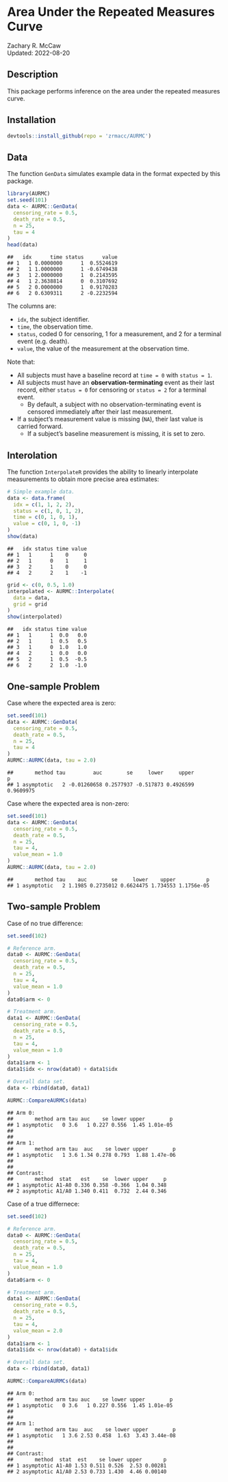 
# Area Under the Repeated Measures Curve

Zachary R. McCaw <br> Updated: 2022-08-20

## Description

This package performs inference on the area under the repeated measures
curve.

## Installation

``` r
devtools::install_github(repo = 'zrmacc/AURMC')
```

## Data

The function `GenData` simulates example data in the format expected by
this package.

``` r
library(AURMC)
set.seed(101)
data <- AURMC::GenData(
  censoring_rate = 0.5,
  death_rate = 0.5,
  n = 25,
  tau = 4
)
head(data)
```

    ##   idx      time status      value
    ## 1   1 0.0000000      1  0.5524619
    ## 2   1 1.0000000      1 -0.6749438
    ## 3   1 2.0000000      1  0.2143595
    ## 4   1 2.3638814      0  0.3107692
    ## 5   2 0.0000000      1  0.9170283
    ## 6   2 0.6309311      2 -0.2232594

The columns are:

-   `idx`, the subject identifier.
-   `time`, the observation time.
-   `status`, coded 0 for censoring, 1 for a measurement, and 2 for a
    terminal event (e.g. death).
-   `value`, the value of the measurement at the observation time.

Note that:

-   All subjects must have a baseline record at `time = 0` with
    `status = 1`.
-   All subjects must have an **observation-terminating** event as their
    last record, either `status = 0` for censoring or `status = 2` for a
    terminal event.
    -   By default, a subject with no observation-terminating event is
        censored immediately after their last measurement.
-   If a subject’s measurement value is missing (`NA`), their last value
    is carried forward.
    -   If a subject’s baseline measurement is missing, it is set to
        zero.

## Interolation

The function `InterpolateR` provides the ability to linearly interpolate
measurements to obtain more precise area estimates:

``` r
# Simple example data.
data <- data.frame(
  idx = c(1, 1, 2, 2),
  status = c(1, 0, 1, 2),
  time = c(0, 1, 0, 1),
  value = c(0, 1, 0, -1)
)
show(data)
```

    ##   idx status time value
    ## 1   1      1    0     0
    ## 2   1      0    1     1
    ## 3   2      1    0     0
    ## 4   2      2    1    -1

``` r
grid <- c(0, 0.5, 1.0)
interpolated <- AURMC::Interpolate(
  data = data,
  grid = grid
)
show(interpolated)
```

    ##   idx status time value
    ## 1   1      1  0.0   0.0
    ## 2   1      1  0.5   0.5
    ## 3   1      0  1.0   1.0
    ## 4   2      1  0.0   0.0
    ## 5   2      1  0.5  -0.5
    ## 6   2      2  1.0  -1.0

## One-sample Problem

Case where the expected area is zero:

``` r
set.seed(101)
data <- AURMC::GenData(
  censoring_rate = 0.5,
  death_rate = 0.5,
  n = 25,
  tau = 4
)
AURMC::AURMC(data, tau = 2.0)
```

    ##       method tau         auc        se     lower     upper         p
    ## 1 asymptotic   2 -0.01260658 0.2577937 -0.517873 0.4926599 0.9609975

Case where the expected area is non-zero:

``` r
set.seed(101)
data <- AURMC::GenData(
  censoring_rate = 0.5,
  death_rate = 0.5,
  n = 25,
  tau = 4,
  value_mean = 1.0
)
AURMC::AURMC(data, tau = 2.0)
```

    ##       method tau    auc        se     lower    upper          p
    ## 1 asymptotic   2 1.1985 0.2735012 0.6624475 1.734553 1.1756e-05

## Two-sample Problem

Case of no true difference:

``` r
set.seed(102)

# Reference arm.
data0 <- AURMC::GenData(
  censoring_rate = 0.5,
  death_rate = 0.5,
  n = 25,
  tau = 4,
  value_mean = 1.0
)
data0$arm <- 0

# Treatment arm.
data1 <- AURMC::GenData(
  censoring_rate = 0.5,
  death_rate = 0.5,
  n = 25,
  tau = 4,
  value_mean = 1.0
)
data1$arm <- 1
data1$idx <- nrow(data0) + data1$idx

# Overall data set.
data <- rbind(data0, data1)

AURMC::CompareAURMCs(data)
```

    ## Arm 0:
    ##       method arm tau auc    se lower upper        p
    ## 1 asymptotic   0 3.6   1 0.227 0.556  1.45 1.01e-05
    ## 
    ## 
    ## Arm 1:
    ##       method arm tau  auc    se lower upper        p
    ## 1 asymptotic   1 3.6 1.34 0.278 0.793  1.88 1.47e-06
    ## 
    ## 
    ## Contrast:
    ##       method  stat   est    se  lower upper     p
    ## 1 asymptotic A1-A0 0.336 0.358 -0.366  1.04 0.348
    ## 2 asymptotic A1/A0 1.340 0.411  0.732  2.44 0.346

Case of a true differnece:

``` r
set.seed(102)

# Reference arm.
data0 <- AURMC::GenData(
  censoring_rate = 0.5,
  death_rate = 0.5,
  n = 25,
  tau = 4,
  value_mean = 1.0
)
data0$arm <- 0

# Treatment arm.
data1 <- AURMC::GenData(
  censoring_rate = 0.5,
  death_rate = 0.5,
  n = 25,
  tau = 4,
  value_mean = 2.0
)
data1$arm <- 1
data1$idx <- nrow(data0) + data1$idx

# Overall data set.
data <- rbind(data0, data1)

AURMC::CompareAURMCs(data)
```

    ## Arm 0:
    ##       method arm tau auc    se lower upper        p
    ## 1 asymptotic   0 3.6   1 0.227 0.556  1.45 1.01e-05
    ## 
    ## 
    ## Arm 1:
    ##       method arm tau  auc    se lower upper        p
    ## 1 asymptotic   1 3.6 2.53 0.458  1.63  3.43 3.44e-08
    ## 
    ## 
    ## Contrast:
    ##       method  stat  est    se lower upper       p
    ## 1 asymptotic A1-A0 1.53 0.511 0.526  2.53 0.00281
    ## 2 asymptotic A1/A0 2.53 0.733 1.430  4.46 0.00140
